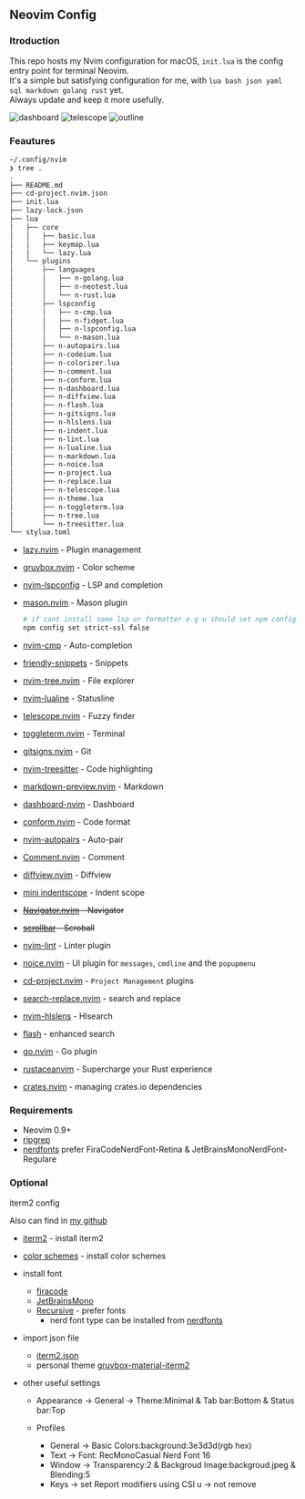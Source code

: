 ## Neovim Config

### Itroduction

This repo hosts my Nvim configuration for macOS, `init.lua` is the config entry point for terminal Neovim.  
It's a simple but satisfying configuration for me, with `lua bash json yaml sql markdown golang rust` yet.  
Always update and keep it more usefully.

<img src="https://cdn.jsdelivr.net/gh/asang24/blog-img/go/202404151334838.png" alt="dashboard" />

<img src="https://cdn.jsdelivr.net/gh/asang24/blog-img/go/202404151335169.png" alt="telescope" />

<img src="https://cdn.jsdelivr.net/gh/asang24/blog-img/go/202404151337040.png" alt="outline" />



### Feautures

```bash
~/.config/nvim 
❯ tree .
.
├── README.md
├── cd-project.nvim.json
├── init.lua
├── lazy-lock.json
├── lua
│   ├── core
│   │   ├── basic.lua
│   │   ├── keymap.lua
│   │   └── lazy.lua
│   └── plugins
│       ├── languages
│       │   ├── n-golang.lua
│       │   ├── n-neotest.lua
│       │   └── n-rust.lua
│       ├── lspconfig
│       │   ├── n-cmp.lua
│       │   ├── n-fidget.lua
│       │   ├── n-lspconfig.lua
│       │   └── n-mason.lua
│       ├── n-autopairs.lua
│       ├── n-codeium.lua
│       ├── n-colorizer.lua
│       ├── n-comment.lua
│       ├── n-conform.lua
│       ├── n-dashboard.lua
│       ├── n-diffview.lua
│       ├── n-flash.lua
│       ├── n-gitsigns.lua
│       ├── n-hlslens.lua
│       ├── n-indent.lua
│       ├── n-lint.lua
│       ├── n-lualine.lua
│       ├── n-markdown.lua
│       ├── n-noice.lua
│       ├── n-project.lua
│       ├── n-replace.lua
│       ├── n-telescope.lua
│       ├── n-theme.lua
│       ├── n-toggleterm.lua
│       ├── n-tree.lua
│       └── n-treesitter.lua
└── stylua.toml
```

- [lazy.nvim](https://github.com/folke/lazy.nvim) - Plugin management
- [gruvbox.nvim](https://github.com/ellisonleao/gruvbox.nvim) - Color scheme
- [nvim-lspconfig](https://github.com/neovim/nvim-lspconfig) - LSP and completion 
- [mason.nvim](https://github.com/williamboman/mason.nvim) - Mason plugin 

    ```bash
    # if cant install some lsp or formatter e.g u should set npm config set strict-ssl false
    npm config set strict-ssl false
    ```

- [nvim-cmp](https://github.com/hrsh7th/nvim-cmp) - Auto-completion 
- [friendly-snippets](https://github.com/rafamadriz/friendly-snippets) - Snippets
- [nvim-tree.nvim](https://github.com/nvim-tree/nvim-tree.lua) - File explorer
- [nvim-lualine](https://github.com/nvim-lualine/lualine.nvim) - Statusline
- [telescope.nvim](https://github.com/nvim-telescope/telescope.nvim) - Fuzzy finder
- [toggleterm.nvim](https://github.com/akinsho/toggleterm.nvim) - Terminal
- [gitsigns.nvim](https://github.com/lewis6991/gitsigns.nvim) - Git
- [nvim-treesitter](https://github.com/nvim-treesitter/nvim-treesitter) - Code highlighting
- [markdown-preview.nvim](https://github.com/iamcco/markdown-preview.nvim) - Markdown
- [dashboard-nvim](https://github.com/nvimdev/dashboard-nvim) - Dashboard
- [conform.nvim](https://github.com/stevearc/conform.nvim) - Code format
- [nvim-autopairs](https://github.com/windwp/nvim-autopairs) - Auto-pair
- [Comment.nvim](https://github.com/numToStr/Comment.nvim) - Comment
- [diffview.nvim](https://github.com/sindrets/diffview.nvim) - Diffview
- [mini indentscope](https://github.com/echasnovski/mini.indentscope) - Indent scope
- ~~[Navigator.nvim](https://github.com/numToStr/Navigator.nvim) - Navigator~~
- ~~[scrollbar](https://github.com/petertriho/nvim-scrollbar) - Scroball~~
- [nvim-lint](https://github.com/mfussenegger/nvim-lint) - Linter plugin
- [noice.nvim](https://github.com/folke/noice.nvim) - UI plugin for `messages`, `cmdline` and the `popupmenu`
- [cd-project.nvim](https://github.com/LintaoAmons/cd-project.nvim) - `Project Management` plugins
- [search-replace.nvim](https://github.com/roobert/search-replace.nvim) - search and replace
- [nvim-hlslens](https://github.com/kevinhwang91/nvim-hlslens) - Hlsearch
- [flash](https://github.com/folke/flash.nvim) - enhanced search
- [go.nvim](https://github.com/ray-x/go.nvim) - Go plugin
- [rustaceanvim](https://github.com/mrcjkb/rustaceanvim) - Supercharge your Rust experience
- [crates.nvim](https://github.com/Saecki/crates.nvim) - managing crates.io dependencies

### Requirements

- Neovim 0.9+
- [ripgrep](https://github.com/BurntSushi/ripgrep)
- [nerdfonts](https://www.nerdfonts.com/font-downloads) prefer FiraCodeNerdFont-Retina & JetBrainsMonoNerdFont-Regulare

### Optional

iterm2 config

Also can find in [my github](https://github.com/asang24/dotfiles)

- [iterm2](https://iterm2.com/) - install iterm2
- [color schemes](https://github.com/mbadolato/iTerm2-Color-Schemes) - install color schemes
- install font
  - [firacode](https://github.com/tonsky/FiraCode)
  - [JetBrainsMono](https://github.com/JetBrains/JetBrainsMono)
  - [Recursive](https://www.recursive.design/) - prefer fonts
    - nerd font type can be installed from [nerdfonts](https://www.nerdfonts.com/font-downloads)
- import json file
  - [iterm2.json](https://github.com/asang24/dotfiles/blob/main/iterm2/iterm2.json)
  - personal theme [gruvbox-material-iterm2](https://github.com/AmmarCodes/gruvbox-material-iterm2)
- other useful settings

  - Appearance -> General -> Theme:Minimal & Tab bar:Bottom & Status bar:Top
  - Profiles

    - General -> Basic Colors:background:3e3d3d(rgb hex)
    - Text -> Font: RecMonoCasual Nerd Font 16
    - Window -> Transparency:2 & Backgroud Image:backgroud.jpeg & Blending:5
    - Keys -> set Report modifiers using CSI u -> not remove

